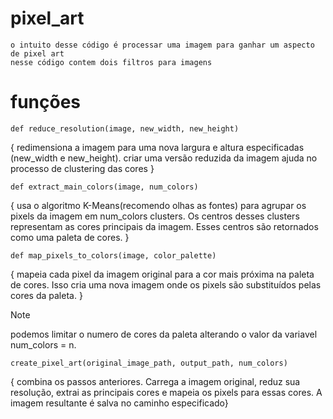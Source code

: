 # pixel_art
    o intuito desse código é processar uma imagem para ganhar um aspecto de pixel art
    nesse código contem dois filtros para imagens

# funções
    def reduce_resolution(image, new_width, new_height)
   
   {
       redimensiona a imagem para uma nova largura e altura especificadas (new_width e new_height).
       criar uma versão reduzida da imagem ajuda no processo de clustering das cores 
   }

    def extract_main_colors(image, num_colors) 

    
  {
   usa o algoritmo K-Means(recomendo olhas as fontes) para agrupar os pixels da imagem em num_colors clusters.
	Os centros desses clusters representam as cores principais da imagem.
	Esses centros são retornados como uma paleta de cores.
 }

    def map_pixels_to_colors(image, color_palette)
    
  {
  mapeia cada pixel da imagem original para a cor mais próxima na paleta de cores.
	Isso cria uma nova imagem onde os pixels são substituídos pelas cores da paleta.
  }

> [!NOTE]
> podemos limitar o numero de  cores da paleta alterando o valor da variavel num_colors = n.

    create_pixel_art(original_image_path, output_path, num_colors)

{
combina os passos anteriores.
	Carrega a imagem original, reduz sua resolução, extrai as principais cores e mapeia os pixels para essas cores.
	A imagem resultante é salva no caminho especificado}



